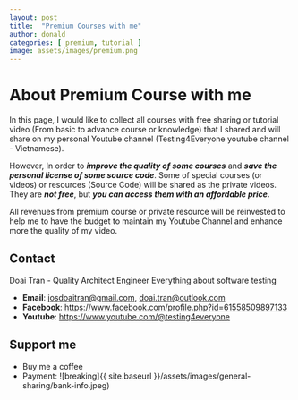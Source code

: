 ```yaml
---
layout: post
title:  "Premium Courses with me"
author: donald
categories: [ premium, tutorial ]
image: assets/images/premium.png
---
```


# About Premium Course with me

In this page, I would like to collect all courses with free sharing or tutorial video (From basic to advance course or knowledge) that I shared and will share on my personal Youtube channel (Testing4Everyone youtube channel - Vietnamese).

However, In order to ***improve the quality of some courses*** and ***save the personal license of some source code***. Some of special courses (or videos) or resources (Source Code) will be shared as the private videos. They are ***not free***, but ***you can access them with an affordable price.***

All revenues from premium course or private resource will be reinvested to help me to have the budget to maintain my Youtube Channel and enhance more the quality of my video.


## Contact

Doai Tran - Quality Architect Engineer
Everything about software testing

- **Email**: [josdoaitran@gmail.com](mailto:josdoaitran@gmail.com), [doai.tran@outlook.com](mailto:doai.tran@outlook.com)
- **Facebook**: https://www.facebook.com/profile.php?id=61558509897133
- **Youtube**: https://www.youtube.com/@testing4everyone

## Support me
- Buy me a coffee
- Payment:
![breaking]{{ site.baseurl }}/assets/images/general-sharing/bank-info.jpeg)
